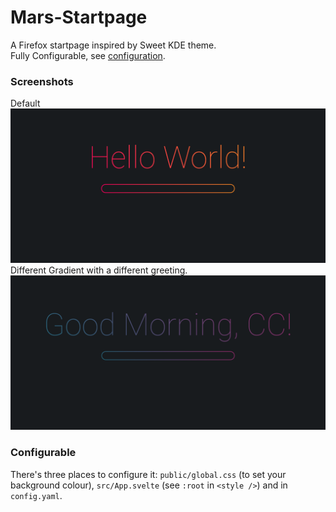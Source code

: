 # Mars-Startpage

A Firefox startpage inspired by Sweet KDE theme.  
Fully Configurable, see [configuration](#Configurable).

### Screenshots

Default
![Screenshot of startpage](./public/screenshotMarsGradient.png)  
Different Gradient with a different greeting.  
![Screenshot of startpage with different gradients](./public/screenshotDifferentGradient.png)

### Configurable

There's three places to configure it: `public/global.css` (to set your background colour), `src/App.svelte` (see `:root` in `<style />`) and in `config.yaml`.
